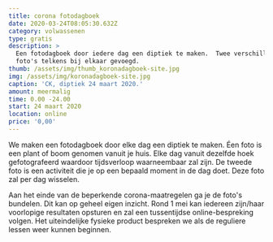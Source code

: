 ```yaml
---
title: corona fotodagboek
date: 2020-03-24T08:05:30.632Z
category: volwassenen
type: gratis
description: >
  Een fotodagboek door iedere dag een diptiek te maken.  Twee verschillende
  foto's telkens bij elkaar gevoegd.
thumb: /assets/img/thumb_koronadagboek-site.jpg
img: /assets/img/koronadagboek-site.jpg
caption: 'CK, diptiek 24 maart 2020.'
amount: meermalig
time: 0.00 -24.00
start: 24 maart 2020
location: online
price: '0,00'
---
```

We maken een fotodagboek door elke dag een diptiek te maken. Éen foto is een plant of boom genomen vanuit je huis. Elke dag vanuit dezelfde hoek gefotografeerd waardoor tijdsverloop waarneembaar zal zijn. De tweede foto is een activiteit die je op een bepaald moment in de dag doet. Deze foto zal per dag wisselen. 

Aan het einde van de beperkende corona-maatregelen ga je de foto's bundelen. Dit kan op geheel eigen inzicht. Rond 1 mei kan iedereen zijn/haar voorlopige resultaten opsturen en zal een tussentijdse online-bespreking volgen. Het uiteindelijke fysieke product bespreken we als de reguliere lessen weer kunnen beginnen.
